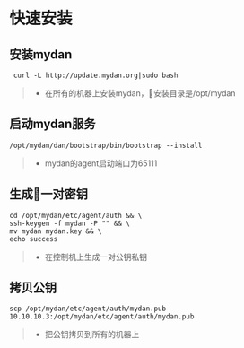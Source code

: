 # 快速安装

## 安装mydan
```
 curl -L http://update.mydan.org|sudo bash
```
> * 在所有的机器上安装mydan，安装目录是/opt/mydan

## 启动mydan服务
```
/opt/mydan/dan/bootstrap/bin/bootstrap --install
```
> * mydan的agent启动端口为65111

## 生成一对密钥
```
cd /opt/mydan/etc/agent/auth && \
ssh-keygen -f mydan -P "" && \
mv mydan mydan.key && \
echo success
```
> * 在控制机上生成一对公钥私钥

## 拷贝公钥
```
scp /opt/mydan/etc/agent/auth/mydan.pub 10.10.10.3:/opt/mydan/etc/agent/auth/mydan.pub
```
> * 把公钥拷贝到所有的机器上


